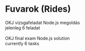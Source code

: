 # Fuvarok (Rides)
OKJ vizsgafeladat Node.js megoldás<br />
jelenleg 6 feladat<br />
<br />
OKJ final exam Node.js solution<br />
currently 6 tasks<br />
